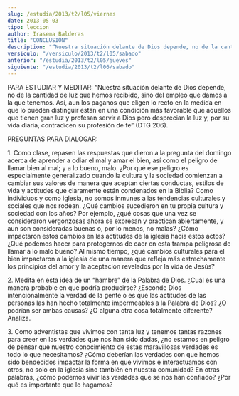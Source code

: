 ```yaml
---
slug: /estudia/2013/t2/l05/viernes
date: 2013-05-03
tipo: leccion
author: Irasema Balderas
title: "CONCLUSIÓN"
description: "“Nuestra situación delante de Dios depende, no de la cantidad de luz que hemos recibido, sino del empleo que damos a la que tenemos. Así, aun los paganos que eligen lo recto en la medida en que lo pueden distinguir están en una condición más favorable que aquellos que tienen gran luz y profesan servir a Dios pero desprecian la luz y, por su vida diaria, contradicen su profesión de fe”"
versiculo: "/versiculo/2013/t2/l05/sabado"
anterior: "/estudia/2013/t2/l05/jueves"
siguiente: "/estudia/2013/t2/l06/sabado"
---
```


PARA ESTUDIAR Y MEDITAR: “Nuestra situación delante de Dios depende, no de la cantidad de luz que hemos recibido, sino del empleo que damos a la que tenemos. Así, aun los paganos que eligen lo recto en la medida en que lo pueden distinguir están en una condición más favorable que aquellos que tienen gran luz y profesan servir a Dios pero desprecian la luz y, por su vida diaria, contradicen su profesión de fe” (DTG 206).

PREGUNTAS PARA DIALOGAR:

1\. Como clase, repasen las respuestas que dieron a la pregunta del domingo acerca de aprender a odiar el mal y amar el bien, así como el peligro de llamar bien al mal; y a lo bueno, malo. ¿Por qué ese peligro es especialmente generalizado cuando la cultura y la sociedad comienzan a cambiar sus valores de manera que aceptan ciertas conductas, estilos de vida y actitudes que claramente están condenados en la Biblia? Como individuos y como iglesia, no somos inmunes a las tendencias culturales y sociales que nos rodean. ¿Qué cambios sucedieron en tu propia cultura y sociedad con los años? Por ejemplo, ¿qué cosas que una vez se consideraron vergonzosas ahora se expresan y practican abiertamente, y aun son consideradas buenas o, por lo menos, no malas? ¿Cómo impactaron estos cambios en las actitudes de la iglesia hacia estos actos? ¿Qué podemos hacer para protegernos de caer en esta trampa peligrosa de llamar a lo malo bueno? Al mismo tiempo, ¿qué cambios culturales para el bien impactaron a la iglesia de una manera que refleja más estrechamente los principios del amor y la aceptación revelados por la vida de Jesús?

2\. Medita en esta idea de un “hambre” de la Palabra de Dios. ¿Cuál es una manera probable en que podría producirse? ¿Esconde Dios intencionalmente la verdad de la gente o es que las actitudes de las personas las han hecho totalmente impermeables a la Palabra de Dios? ¿O podrían ser ambas causas? ¿O alguna otra cosa totalmente diferente? Analiza.

3\. Como adventistas que vivimos con tanta luz y tenemos tantas razones para creer en las verdades que nos han sido dadas, ¿no estamos en peligro de pensar que nuestro conocimiento de estas maravillosas verdades es todo lo que necesitamos? ¿Cómo deberían las verdades con que hemos sido bendecidos impactar la forma en que vivimos e interactuamos con otros, no solo en la iglesia sino también en nuestra comunidad? En otras palabras, ¿cómo podemos vivir las verdades que se nos han confiado? ¿Por qué es importante que lo hagamos?
